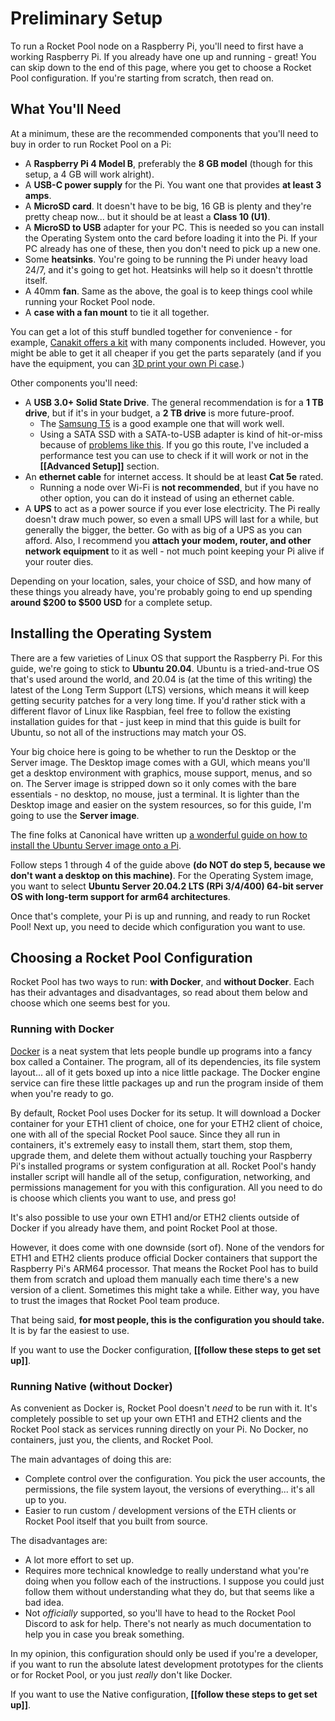 # Preliminary Setup

To run a Rocket Pool node on a Raspberry Pi, you'll need to first have a working Raspberry Pi. 
If you already have one up and running - great! You can skip down to the end of this page, where you get to choose a Rocket Pool configuration.
If you're starting from scratch, then read on.


## What You'll Need

At a minimum, these are the recommended components that you'll need to buy in order to run Rocket Pool on a Pi:
- A **Raspberry Pi 4 Model B**, preferably the **8 GB model** (though for this setup, a 4 GB will work alright).
- A **USB-C power supply** for the Pi. You want one that provides **at least 3 amps**.
- A **MicroSD card**. It doesn't have to be big, 16 GB is plenty and they're pretty cheap now... but it should be at least a **Class 10 (U1)**.
- A **MicroSD to USB** adapter for your PC. This is needed so you can install the Operating System onto the card before loading it into the Pi.
  If your PC already has one of these, then you don't need to pick up a new one.
- Some **heatsinks**. You're going to be running the Pi under heavy load 24/7, and it's going to get hot. Heatsinks will help so it doesn't throttle itself.
- A 40mm **fan**. Same as the above, the goal is to keep things cool while running your Rocket Pool node.
- A **case with a fan mount** to tie it all together.


You can get a lot of this stuff bundled together for convenience - for example, [Canakit offers a kit](https://www.amazon.com/CanaKit-Raspberry-8GB-Starter-Kit/dp/B08956GVXN) with many components included.
However, you might be able to get it all cheaper if you get the parts separately (and if you have the equipment, you can [3D print your own Pi case](https://www.thingiverse.com/thing:3793664).)

Other components you'll need:
- A **USB 3.0+ Solid State Drive**. The general recommendation is for a **1 TB drive**, but if it's in your budget, a **2 TB drive** is more future-proof.
  - The [Samsung T5](https://www.amazon.com/Samsung-T5-Portable-SSD-MU-PA1T0B/dp/B073H552FJ) is a good example one that will work well.
  - Using a SATA SSD with a SATA-to-USB adapter is kind of hit-or-miss because of [problems like this](https://www.raspberrypi.org/forums/viewtopic.php?f=28&t=245931).
    If you go this route, I've included a performance test you can use to check if it will work or not in the **[[Advanced Setup]]** section.
- An **ethernet cable** for internet access. It should be at least **Cat 5e** rated.
  - Running a node over Wi-Fi is **not recommended**, but if you have no other option, you can do it instead of using an ethernet cable.
- A **UPS** to act as a power source if you ever lose electricity.
  The Pi really doesn't draw much power, so even a small UPS will last for a while, but generally the bigger, the better. Go with as big of a UPS as you can afford.
  Also, I recommend you **attach your modem, router, and other network equipment** to it as well - not much point keeping your Pi alive if your router dies.

Depending on your location, sales, your choice of SSD, and how many of these things you already have, you're probably going to end up spending **around $200 to $500 USD** for a complete setup.


## Installing the Operating System

There are a few varieties of Linux OS that support the Raspberry Pi. For this guide, we're going to stick to **Ubuntu 20.04**.
Ubuntu is a tried-and-true OS that's used around the world, and 20.04 is (at the time of this writing) the latest of the Long Term Support (LTS) versions, which means it will keep getting security patches for a very long time.
If you'd rather stick with a different flavor of Linux like Raspbian, feel free to follow the existing installation guides for that - just keep in mind that this guide is built for Ubuntu, so not all of the instructions may match your OS.

Your big choice here is going to be whether to run the Desktop or the Server image.
The Desktop image comes with a GUI, which means you'll get a desktop environment with graphics, mouse support, menus, and so on.
The Server image is stripped down so it only comes with the bare essentials - no desktop, no mouse, just a terminal. 
It is lighter than the Desktop image and easier on the system resources, so for this guide, I'm going to use the **Server image**.

The fine folks at Canonical have written up [a wonderful guide on how to install the Ubuntu Server image onto a Pi](https://ubuntu.com/tutorials/how-to-install-ubuntu-on-your-raspberry-pi#1-overview). 

Follow steps 1 through 4 of the guide above **(do NOT do step 5, because we don't want a desktop on this machine)**.
For the Operating System image, you want to select **Ubuntu Server 20.04.2 LTS (RPi 3/4/400) 64-bit server OS with long-term support for arm64 architectures**.

Once that's complete, your Pi is up and running, and ready to run Rocket Pool! Next up, you need to decide which configuration you want to use.


## Choosing a Rocket Pool Configuration

Rocket Pool has two ways to run: **with Docker**, and **without Docker**. Each has their advantages and disadvantages, so read about them below and choose which one seems best for you.


### Running with Docker

[Docker](https://www.docker.com/resources/what-container) is a neat system that lets people bundle up programs into a fancy box called a Container.
The program, all of its dependencies, its file system layout... all of it gets boxed up into a nice little package.
The Docker engine service can fire these little packages up and run the program inside of them when you're ready to go.

By default, Rocket Pool uses Docker for its setup.
It will download a Docker container for your ETH1 client of choice, one for your ETH2 client of choice, one with all of the special Rocket Pool sauce.
Since they all run in containers, it's extremely easy to install them, start them, stop them, upgrade them, and delete them without actually touching your Raspberry Pi's installed programs or system configuration at all.
Rocket Pool's handy installer script will handle all of the setup, configuration, networking, and permissions management for you with this configuration.
All you need to do is choose which clients you want to use, and press go!

It's also possible to use your own ETH1 and/or ETH2 clients outside of Docker if you already have them, and point Rocket Pool at those.

However, it does come with one downside (sort of).
None of the vendors for ETH1 and ETH2 clients produce official Docker containers that support the Raspberry Pi's ARM64 processor.
That means the Rocket Pool has to build them from scratch and upload them manually each time there's a new version of a client.
Sometimes this might take a while. Either way, you have to trust the images that Rocket Pool team produce.

That being said, **for most people, this is the configuration you should take.** It is by far the easiest to use.

If you want to use the Docker configuration, **[[follow these steps to get set up]]**.


### Running Native (without Docker)

As convenient as Docker is, Rocket Pool doesn't *need* to be run with it.
It's completely possible to set up your own ETH1 and ETH2 clients and the Rocket Pool stack as services running directly on your Pi.
No Docker, no containers, just you, the clients, and Rocket Pool.

The main advantages of doing this are:
- Complete control over the configuration. You pick the user accounts, the permissions, the file system layout, the versions of everything... it's all up to you.
- Easier to run custom / development versions of the ETH clients or Rocket Pool itself that you built from source.

The disadvantages are:
- A lot more effort to set up.
- Requires more technical knowledge to really understand what you're doing when you follow each of the instructions.
  I suppose you could just follow them without understanding what they do, but that seems like a bad idea.
- Not *officially* supported, so you'll have to head to the Rocket Pool Discord to ask for help. There's not nearly as much documentation to help you in case you break something.

In my opinion, this configuration should only be used if you're a developer, if you want to run the absolute latest development prototypes for the clients or for Rocket Pool, or you just *really* don't like Docker.

If you want to use the Native configuration, **[[follow these steps to get set up]]**.